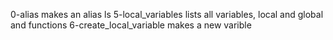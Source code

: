 0-alias makes an alias ls
5-local_variables lists all variables, local and global and functions
6-create_local_variable makes a new varible

